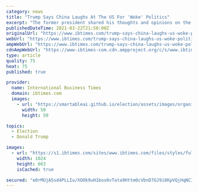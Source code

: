 ```yaml
---
category: news
title: "Trump Says China Laughs At The US For 'Woke' Politics"
excerpt: "The former president shared his thoughts and opinions on the Biden administration, as well as what he believes other countries think of the U.S."
publishedDateTime: 2021-03-22T21:50:00Z
originalUrl: "https://www.ibtimes.com/trump-says-china-laughs-us-woke-politics-3167134"
webUrl: "https://www.ibtimes.com/trump-says-china-laughs-us-woke-politics-3167134"
ampWebUrl: "https://www.ibtimes.com/trump-says-china-laughs-us-woke-politics-3167134?amp=1"
cdnAmpWebUrl: "https://www-ibtimes-com.cdn.ampproject.org/c/s/www.ibtimes.com/trump-says-china-laughs-us-woke-politics-3167134?amp=1"
type: article
quality: 75
heat: 75
published: true

provider:
  name: International Business Times
  domain: ibtimes.com
  images:
    - url: "https://smartableai.github.io/election/assets/images/organizations/ibtimes.com-50x50.jpg"
      width: 50
      height: 50

topics:
  - Election
  - Donald Trump

images:
  - url: "https://s1.ibtimes.com/sites/www.ibtimes.com/files/styles/full/public/2021/03/04/former-us-president-donald-trump-repeated-his-claims.jpg"
    width: 1024
    height: 663
    isCached: true

secured: "e0rMUjA5sd4PLLIu/XOOk9uH1box0vTata9Httm0cVbnD7GJ9i8KpVQjHqNCIvFfu1UEMFx/xnifKGduc5Dlal03oqtT83VV8rNi4UsfH9EwYHRpdsFOuyrwmimyRQgKXaUbGVN17Mxa+43PJV9GdHkH4Tik4zB5DuAY6Py/DRqbj39pk9sGhkylwfNno9qePZx20PUbwyfj/qwdVebzvIL2PHj7qAwbFkOaRcbml81bT7gH+GIVyZALhNgTzi0GsPufm54LLemKovyTd4c0IIg8kBEjCiUDq9YR4vL2hSdHNLdJef7+27Grb0aCT2m0103JJ13q3ifEjt6ryWmnLdjZ86OQVO2Hwi5PMKVkkf0=;j/z1tizPbkC3/9OoTwl+0Q=="
---
```


